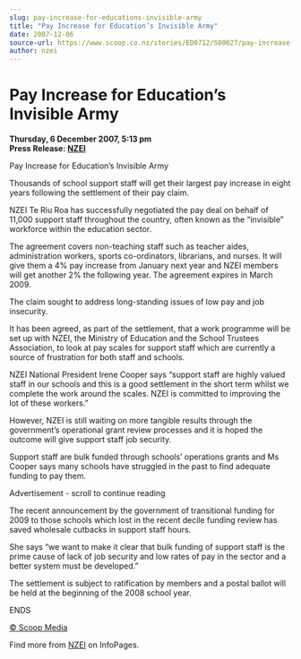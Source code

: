 ```yaml
---
slug: pay-increase-for-educations-invisible-army
title: "Pay Increase for Education’s Invisible Army"
date: 2007-12-06
source-url: https://www.scoop.co.nz/stories/ED0712/S00027/pay-increase-for-educations-invisible-army.htm
author: nzei
---
```

Pay Increase for Education’s Invisible Army
===========================================

**Thursday, 6 December 2007, 5:13 pm**  
**Press Release: [NZEI](https://info.scoop.co.nz/NZEI)**

Pay Increase for Education’s Invisible Army

Thousands of school support staff will get their largest pay increase in eight years following the settlement of their pay claim.

NZEI Te Riu Roa has successfully negotiated the pay deal on behalf of 11,000 support staff throughout the country, often known as the “invisible” workforce within the education sector.

The agreement covers non-teaching staff such as teacher aides, administration workers, sports co-ordinators, librarians, and nurses. It will give them a 4% pay increase from January next year and NZEI members will get another 2% the following year. The agreement expires in March 2009.

The claim sought to address long-standing issues of low pay and job insecurity.

It has been agreed, as part of the settlement, that a work programme will be set up with NZEI, the Ministry of Education and the School Trustees Association, to look at pay scales for support staff which are currently a source of frustration for both staff and schools.

NZEI National President Irene Cooper says “support staff are highly valued staff in our schools and this is a good settlement in the short term whilst we complete the work around the scales. NZEI is committed to improving the lot of these workers.”

However, NZEI is still waiting on more tangible results through the government’s operational grant review processes and it is hoped the outcome will give support staff job security.

Support staff are bulk funded through schools’ operations grants and Ms Cooper says many schools have struggled in the past to find adequate funding to pay them.

Advertisement - scroll to continue reading





The recent announcement by the government of transitional funding for 2009 to those schools which lost in the recent decile funding review has saved wholesale cutbacks in support staff hours.

She says “we want to make it clear that bulk funding of support staff is the prime cause of lack of job security and low rates of pay in the sector and a better system must be developed.”

The settlement is subject to ratification by members and a postal ballot will be held at the beginning of the 2008 school year.

  
ENDS

[© Scoop Media](http://www.scoop.co.nz/about/terms.html)

Find more from [NZEI](https://info.scoop.co.nz/NZEI) on InfoPages.